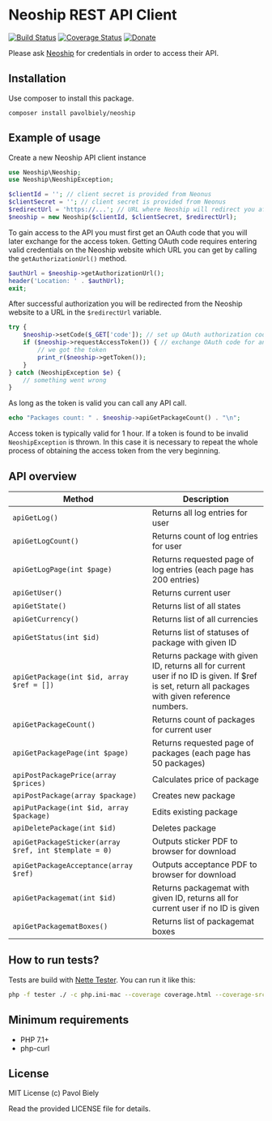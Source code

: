 # Neoship REST API Client
[![Build Status](https://travis-ci.org/pavolbiely/neoship.svg?branch=master)](https://travis-ci.org/pavolbiely/neoship)
[![Coverage Status](https://coveralls.io/repos/github/pavolbiely/neoship/badge.svg?branch=master)](https://coveralls.io/github/pavolbiely/neoship?branch=master)
[![Donate](https://img.shields.io/badge/Donate-PayPal-green.svg)](https://www.paypal.com/cgi-bin/webscr?cmd=_s-xclick&hosted_button_id=BHZKXCWAK2NNS)

Please ask [Neoship](https://info.neoship.sk/sk/kontakt) for credentials in order to access their API.

## Installation

Use composer to install this package.
```
composer install pavolbiely/neoship
```

## Example of usage

Create a new Neoship API client instance
```php
use Neoship\Neoship;
use Neoship\NeoshipException;

$clientId = ''; // client secret is provided from Neonus
$clientSecret = ''; // client secret is provided from Neonus
$redirectUrl = 'https://...'; // URL where Neoship will redirect you after you authorize it to exchange OAuth code for an access token
$neoship = new Neoship($clientId, $clientSecret, $redirectUrl);
```

To gain access to the API you must first get an OAuth code that you will later exchange for the access token.
Getting OAuth code requires entering valid credentials on the Neoship website which URL you can get by calling the `getAuthorizationUrl()` method.
```php
$authUrl = $neoship->getAuthorizationUrl();
header('Location: ' . $authUrl);
exit;
```

After successful authorization you will be redirected from the Neoship website to a URL in the `$redirectUrl` variable.

```php
try {
    $neoship->setCode($_GET['code']); // set up OAuth authorization code
    if ($neoship->requestAccessToken()) { // exchange OAuth code for an access token
        // we got the token
        print_r($neoship->getToken());
    }
} catch (NeoshipException $e) {
    // something went wrong
}
```

As long as the token is valid you can call any API call.

```php
echo "Packages count: " . $neoship->apiGetPackageCount() . "\n";
```

Access token is typically valid for 1 hour. If a token is found to be invalid  `NeoshipException` is thrown. In this case it is necessary to repeat the whole process of obtaining the access token from the very beginning.

## API overview
Method | Description
--- | ---
`apiGetLog()` | Returns all log entries for user
`apiGetLogCount()` | Returns count of log entries for user
`apiGetLogPage(int $page)` | Returns requested page of log entries (each page has 200 entries)
`apiGetUser()` | Returns current user
`apiGetState()` | Returns list of all states
`apiGetCurrency()` | Returns list of all currencies
`apiGetStatus(int $id)` | Returns list of statuses of package with given ID
`apiGetPackage(int $id, array $ref = [])` | Returns package with given ID, returns all for current user if no ID is given. If $ref is set, return all packages with given reference numbers.
`apiGetPackageCount()` | Returns count of packages for current user
`apiGetPackagePage(int $page)` | Returns requested page of packages (each page has 50 packages)
`apiPostPackagePrice(array $prices)` | Calculates price of package
`apiPostPackage(array $package)` | Creates new package
`apiPutPackage(int $id, array $package)` | Edits existing package
`apiDeletePackage(int $id)` | Deletes package
`apiGetPackageSticker(array $ref, int $template = 0)` | Outputs sticker PDF to browser for download
`apiGetPackageAcceptance(array $ref)` | Outputs acceptance PDF to browser for download
`apiGetPackagemat(int $id)` | Returns packagemat with given ID, returns all for current user if no ID is given
`apiGetPackagematBoxes()` | Returns list of packagemat boxes


## How to run tests?
Tests are build with [Nette Tester](https://tester.nette.org/). You can run it like this:
```bash
php -f tester ./ -c php.ini-mac --coverage coverage.html --coverage-src ../src
```

## Minimum requirements
- PHP 7.1+
- php-curl

## License
MIT License (c) Pavol Biely

Read the provided LICENSE file for details.

